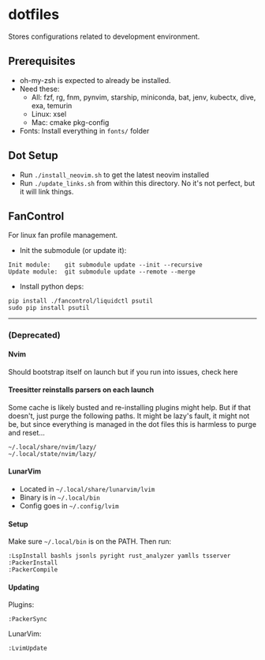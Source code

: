 # dotfiles
Stores configurations related to development environment.

## Prerequisites
- oh-my-zsh is expected to already be installed.
- Need these: 
  - All: fzf, rg, fnm, pynvim, starship, miniconda, bat, jenv, kubectx, dive, exa, temurin
  - Linux: xsel
  - Mac: cmake pkg-config
- Fonts: Install everything in `fonts/` folder

## Dot Setup
- Run `./install_neovim.sh` to get the latest neovim installed
- Run `./update_links.sh` from within this directory. No it's not perfect, but it will link things.

## FanControl

For linux fan profile management.

- Init the submodule (or update it):
```
Init module:    git submodule update --init --recursive
Update module:  git submodule update --remote --merge
```

- Install python deps:
```
pip install ./fancontrol/liquidctl psutil
sudo pip install psutil
```


---

### (Deprecated)

#### Nvim 

Should bootstrap itself on launch but if you run into issues, check here

#### Treesitter reinstalls parsers on each launch 

Some cache is likely busted and re-installing plugins might help. But if that doesn't, just purge the following paths. It might be lazy's fault, it might not be, but since everything is managed in the dot files this is harmless to purge and reset...

```
~/.local/share/nvim/lazy/
~/.local/state/nvim/lazy/
```

#### LunarVim
- Located in `~/.local/share/lunarvim/lvim`
- Binary is in `~/.local/bin`
- Config goes in `~/.config/lvim`

#### Setup
Make sure `~/.local/bin` is on the PATH. Then run:
```
:LspInstall bashls jsonls pyright rust_analyzer yamlls tsserver
:PackerInstall 
:PackerCompile
```

#### Updating
Plugins:
```
:PackerSync
```

LunarVim:
```
:LvimUpdate
```
